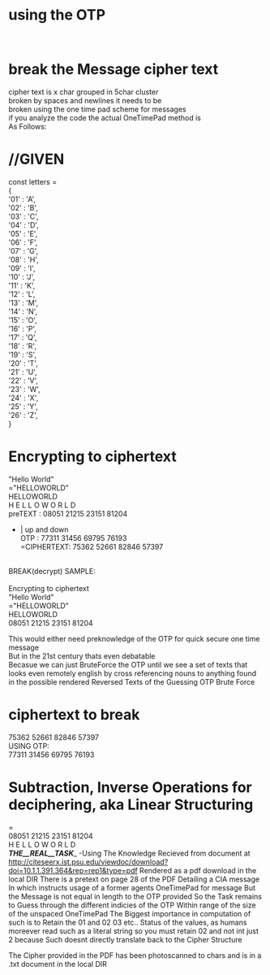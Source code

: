 # using the OTP<br/><br/>
# break the Message cipher text<br/>

cipher text is x char grouped in 5char cluster <br/>
broken by spaces and newlines it needs to be <br/>
broken using the one time pad scheme for messages <br/>
if you analyze the code the actual OneTimePad method is <br/>
As Follows: <br/>

# //GIVEN <br/>
const letters = <br/>
{ <br/>
'01' : 'A', <br/>
'02' : 'B',<br/>
'03' : 'C',<br/>
'04' : 'D',<br/>
'05' : 'E',<br/>
'06' : 'F',<br/>
'07' : 'G',<br/>
'08' : 'H',<br/>
'09' : 'I',<br/>
'10' : 'J',<br/>
'11' : 'K',<br/>
'12' : 'L',<br/>
'13' : 'M',<br/>
'14' : 'N',<br/>
'15' : 'O',<br/>
'16' : 'P',<br/>
'17' : 'Q',<br/>
'18' : 'R',<br/>
'19' : 'S',<br/>
'20' : 'T',<br/>
'21' : 'U',<br/>
'22' : 'V',<br/>
'23' : 'W',<br/>
'24' : 'X',<br/>
'25' : 'Y',<br/>
'26' : 'Z',<br/>
}<br/>
# Encrypting to ciphertext<br/>
"Hello World"<br/>
="HELLOWORLD"<br/>
HELLOWORLD<br/>
	     H E  L L O  W O  R L D<br/>
preTEXT    : 08051 21215 23151 81204<br/>
+ | up and down<br/>
OTP 	   : 77311 31456 69795 76193<br/>
=CIPHERTEXT: 75362 52661 82846 57397<br/>
<br/>
BREAK(decrypt) SAMPLE:<br/>

<br/>
Encrypting to ciphertext<br/>
"Hello World"<br/>
="HELLOWORLD"<br/>
HELLOWORLD<br/>
08051 21215 23151 81204<br/>

This would either need preknowledge of the OTP for quick secure one time message<br/>
But in the 21st century thats even debatable<br/>
Becasue we can just BruteForce the OTP until we see a set of texts that<br/>
looks even remotely english by cross referencing nouns to anything found<br/>
in the possible rendered Reversed Texts of the Guessing OTP Brute Force<br/>

# ciphertext to break <br/>
75362 52661 82846 57397<br/>
USING OTP:<br/>
77311 31456 69795 76193<br/>

 # Subtraction, Inverse Operations for deciphering, aka Linear Structuring<br/>
=<br/>
08051 21215 23151 81204<br/>
 H E  L L O  W O  R L D<br/>
___________THE__REAL__TASK____________
-Using The Knowledge Recieved from document at
http://citeseerx.ist.psu.edu/viewdoc/download?doi=10.1.1.391.364&rep=rep1&type=pdf
Rendered as a pdf download in the local DIR
There is a pretext on page 28 of the PDF Detailing a CIA message
In which instructs usage of a former agents OneTimePad for message
But the Message is not equal in length to the OTP provided
So the Task remains to Guess through the different indicies of the OTP
Within range of the size of the unspaced OneTimePad
The Biggest importance in computation of such is to Retain the 01
and 02 03 etc.. Status of the values, as humans moreever read such
as a literal string so you must retain 02 and not int just 2 because
Such doesnt directly translate back to the Cipher Structure

The Cipher provided in the PDF has been photoscanned to chars and is in
a .txt document in the local DIR


